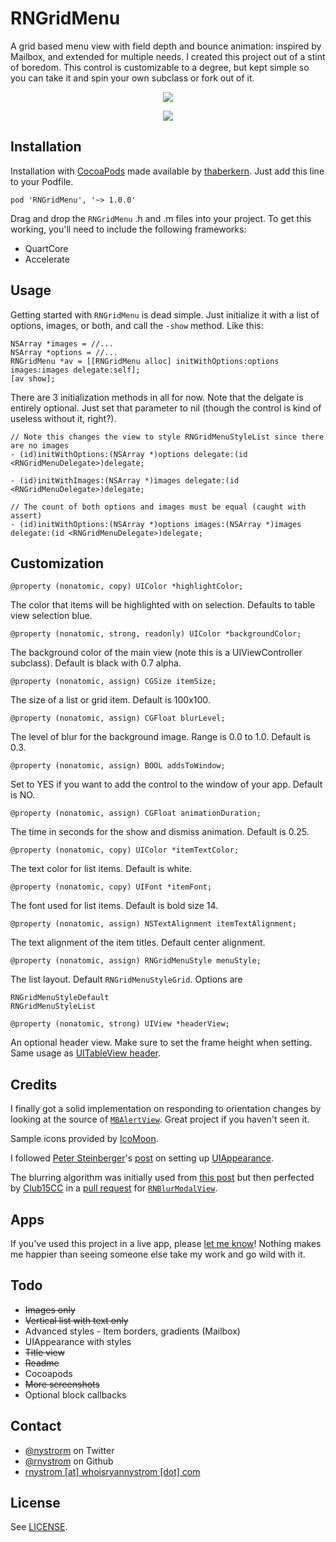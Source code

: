 RNGridMenu
===========

A grid based menu view with field depth and bounce animation: inspired by Mailbox, and extended for multiple needs. I created this project out of a stint of boredom. This control is customizable to a degree, but kept simple so you can take it and spin your own subclass or fork out of it.

<p align="center"><img src="https://raw.github.com/rnystrom/RNGridMenu/master/images/menu.gif"/></p>

<p align="center"><img src="https://raw.github.com/rnystrom/RNGridMenu/master/images/options.jpg"/></p>

## Installation ##

Installation with [CocoaPods](http://cocoapods.org/) made available by [thaberkern](https://github.com/thaberkern). Just add this line to your Podfile.

```
pod 'RNGridMenu', '~> 1.0.0'
```

Drag and drop the <code>RNGridMenu</code> .h and .m files into your project. To get this working, you'll need to include the following frameworks:

- QuartCore
- Accelerate

## Usage ##

Getting started with <code>RNGridMenu</code> is dead simple. Just initialize it with a list of options, images, or both, and call the <code>-show</code> method. Like this:

```objc
NSArray *images = //...
NSArray *options = //...
RNGridMenu *av = [[RNGridMenu alloc] initWithOptions:options images:images delegate:self];
[av show];
```

There are 3 initialization methods in all for now. Note that the delgate is entirely optional. Just set that parameter to nil (though the control is kind of useless without it, right?).

```objc
// Note this changes the view to style RNGridMenuStyleList since there are no images
- (id)initWithOptions:(NSArray *)options delegate:(id <RNGridMenuDelegate>)delegate;

- (id)initWithImages:(NSArray *)images delegate:(id <RNGridMenuDelegate>)delegate;

// The count of both options and images must be equal (caught with assert)
- (id)initWithOptions:(NSArray *)options images:(NSArray *)images delegate:(id <RNGridMenuDelegate>)delegate;
```

## Customization

```objc
@property (nonatomic, copy) UIColor *highlightColor;
```

The color that items will be highlighted with on selection. Defaults to table view selection blue.

```objc
@property (nonatomic, strong, readonly) UIColor *backgroundColor;
```

The background color of the main view (note this is a UIViewController subclass). Default is black with 0.7 alpha.

```objc
@property (nonatomic, assign) CGSize itemSize;
```

The size of a list or grid item. Default is 100x100.

```objc
@property (nonatomic, assign) CGFloat blurLevel;
```

The level of blur for the background image. Range is 0.0 to 1.0. Default is 0.3.

```objc
@property (nonatomic, assign) BOOL addsToWindow;
```

Set to YES if you want to add the control to the window of your app. Default is NO.

```objc
@property (nonatomic, assign) CGFloat animationDuration;
```

The time in seconds for the show and dismiss animation. Default is 0.25.

```objc
@property (nonatomic, copy) UIColor *itemTextColor;
```

The text color for list items. Default is white.

```objc
@property (nonatomic, copy) UIFont *itemFont;
```

The font used for list items. Default is bold size 14.

```objc
@property (nonatomic, assign) NSTextAlignment itemTextAlignment;
```

The text alignment of the item titles. Default center alignment.

```objc
@property (nonatomic, assign) RNGridMenuStyle menuStyle;
```

The list layout. Default <code>RNGridMenuStyleGrid</code>. Options are

```objc
RNGridMenuStyleDefault
RNGridMenuStyleList
```

```objc
@property (nonatomic, strong) UIView *headerView;
```

An optional header view. Make sure to set the frame height when setting. Same usage as [UITableView header](http://developer.apple.com/library/ios/#documentation/uikit/reference/UITableView_Class/Reference/Reference.html).

## Credits

I finally got a solid implementation on responding to orientation changes by looking at the source of [<code>MBAlertView</code>](https://github.com/mobitar/MBAlertView). Great project if you haven't seen it.

Sample icons provided by [IcoMoon](http://icomoon.io/).

I followed [Peter Steinberger](http://petersteinberger.com/)'s [post](http://petersteinberger.com/blog/2013/uiappearance-for-custom-views/) on setting up [UIAppearance](http://developer.apple.com/library/ios/#documentation/uikit/reference/UIAppearance_Protocol/).

The blurring algorithm was initially used from [this post](http://indieambitions.com/idevblogaday/perform-blur-vimage-accelerate-framework-tutorial/) but then perfected by [Club15CC](https://github.com/Club15CC) in a [pull request](https://github.com/rnystrom/RNBlurModalView/pull/11) for <code>[RNBlurModalView](https://github.com/rnystrom/RNBlurModalView)</code>.

## Apps

If you've used this project in a live app, please <a href="mailTo:rnystrom@whoisryannystrom.com">let me know</a>! Nothing makes me happier than seeing someone else take my work and go wild with it.

## Todo

- ~~Images only~~
- ~~Vertical list with text only~~
- Advanced styles - Item borders, gradients (Mailbox)
- UIAppearance with styles
- ~~Title view~~
- ~~Readme~~
- Cocoapods
- ~~More screenshots~~
- Optional block callbacks

## Contact

* [@nystrorm](https://twitter.com/_ryannystrom) on Twitter
* [@rnystrom](https://github.com/rnystrom) on Github
* <a href="mailTo:rnystrom@whoisryannystrom.com">rnystrom [at] whoisryannystrom [dot] com</a>

## License

See [LICENSE](https://github.com/rnystrom/RNGridMenu/blob/master/LICENSE).
